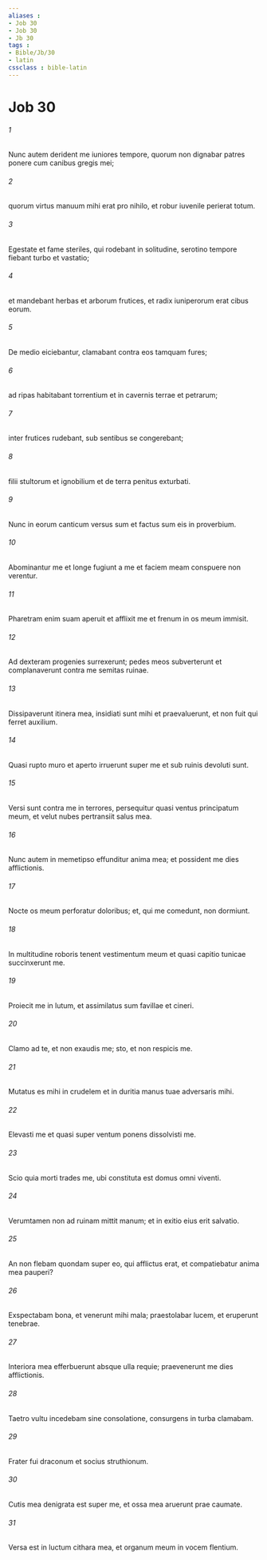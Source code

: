 ```yaml
---
aliases : 
- Job 30
- Job 30
- Jb 30
tags : 
- Bible/Jb/30
- latin
cssclass : bible-latin
---
```


# Job 30

###### 1
Nunc autem derident me iuniores tempore, quorum non dignabar patres ponere cum canibus gregis mei;
###### 2
quorum virtus manuum mihi erat pro nihilo, et robur iuvenile perierat totum.
###### 3
Egestate et fame steriles, qui rodebant in solitudine, serotino tempore fiebant turbo et vastatio;
###### 4
et mandebant herbas et arborum frutices, et radix iuniperorum erat cibus eorum.
###### 5
De medio eiciebantur, clamabant contra eos tamquam fures;
###### 6
ad ripas habitabant torrentium et in cavernis terrae et petrarum;
###### 7
inter frutices rudebant, sub sentibus se congerebant;
###### 8
filii stultorum et ignobilium et de terra penitus exturbati.
###### 9
Nunc in eorum canticum versus sum et factus sum eis in proverbium.
###### 10
Abominantur me et longe fugiunt a me et faciem meam conspuere non verentur.
###### 11
Pharetram enim suam aperuit et afflixit me et frenum in os meum immisit.
###### 12
Ad dexteram progenies surrexerunt; pedes meos subverterunt et complanaverunt contra me semitas ruinae.
###### 13
Dissipaverunt itinera mea, insidiati sunt mihi et praevaluerunt, et non fuit qui ferret auxilium.
###### 14
Quasi rupto muro et aperto irruerunt super me et sub ruinis devoluti sunt.
###### 15
Versi sunt contra me in terrores, persequitur quasi ventus principatum meum, et velut nubes pertransiit salus mea.
###### 16
Nunc autem in memetipso effunditur anima mea; et possident me dies afflictionis.
###### 17
Nocte os meum perforatur doloribus; et, qui me comedunt, non dormiunt.
###### 18
In multitudine roboris tenent vestimentum meum et quasi capitio tunicae succinxerunt me.
###### 19
Proiecit me in lutum, et assimilatus sum favillae et cineri.
###### 20
Clamo ad te, et non exaudis me; sto, et non respicis me.
###### 21
Mutatus es mihi in crudelem et in duritia manus tuae adversaris mihi.
###### 22
Elevasti me et quasi super ventum ponens dissolvisti me.
###### 23
Scio quia morti trades me, ubi constituta est domus omni viventi.
###### 24
Verumtamen non ad ruinam mittit manum; et in exitio eius erit salvatio.
###### 25
An non flebam quondam super eo, qui afflictus erat, et compatiebatur anima mea pauperi?
###### 26
Exspectabam bona, et venerunt mihi mala; praestolabar lucem, et eruperunt tenebrae.
###### 27
Interiora mea efferbuerunt absque ulla requie; praevenerunt me dies afflictionis.
###### 28
Taetro vultu incedebam sine consolatione, consurgens in turba clamabam.
###### 29
Frater fui draconum et socius struthionum.
###### 30
Cutis mea denigrata est super me, et ossa mea aruerunt prae caumate.
###### 31
Versa est in luctum cithara mea, et organum meum in vocem flentium.

